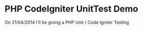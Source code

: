 PHP CodeIgniter UnitTest Demo
==============================

On 21/04/2014 I'll be giving a PHP Unit / Code Igniter Testing
